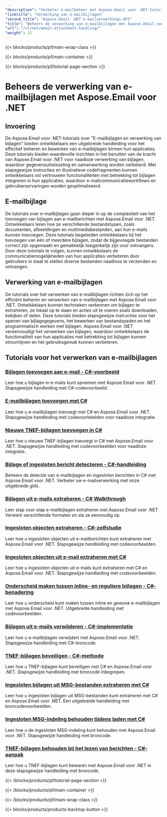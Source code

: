 ```yaml
---
"description": "Verbeter e-mailbeheer met Aspose.Email voor .NET-tutorials. Leer gestroomlijnde verwerking, analyse en datagestuurde inzichten. Stapsgewijze handleiding meegeleverd."
"linktitle": "Verwerking van e-mailbijlagen"
"second_title": "Aspose.Email .NET e-mailverwerkings-API"
"title": "Beheers de verwerking van e-mailbijlagen met Aspose.Email voor .NET"
"url": "/nl/net/email-attachment-handling/"
"weight": 12
---
```


{{< blocks/products/pf/main-wrap-class >}}

{{< blocks/products/pf/main-container >}}

{{< blocks/products/pf/tutorial-page-section >}}

# Beheers de verwerking van e-mailbijlagen met Aspose.Email voor .NET

## Invoering

De Aspose.Email voor .NET-tutorials over "E-mailbijlagen en verwerking van bijlagen" bieden ontwikkelaars een uitgebreide handleiding voor het effectief beheren en bewerken van e-mailbijlagen binnen hun applicaties. Deze tutorials bieden waardevolle inzichten in het benutten van de kracht van Aspose.Email voor .NET voor naadloze verwerking van bijlagen, waardoor gegevensuitwisseling en samenwerking worden verbeterd. Met stapsgewijze instructies en illustratieve codefragmenten kunnen ontwikkelaars vol vertrouwen functionaliteiten met betrekking tot bijlagen integreren in hun applicaties, waardoor e-mailcommunicatieworkflows en gebruikerservaringen worden geoptimaliseerd.

## E-mailbijlage

De tutorials over e-mailbijlagen gaan dieper in op de complexiteit van het toevoegen van bijlagen aan e-mailberichten met Aspose.Email voor .NET. Ontwikkelaars leren hoe ze verschillende bestandstypen, zoals documenten, afbeeldingen en multimediabestanden, aan hun e-mails kunnen toevoegen. Deze tutorials begeleiden ontwikkelaars bij het toevoegen van één of meerdere bijlagen, zodat de bijgevoegde bestanden correct zijn opgemaakt en gemakkelijk toegankelijk zijn voor ontvangers. Door deze tutorials te volgen, kunnen ontwikkelaars de communicatiemogelijkheden van hun applicaties verbeteren door gebruikers in staat te stellen diverse bestanden naadloos te verzenden en ontvangen.

## Verwerking van e-mailbijlagen

De tutorials over het verwerken van e-mailbijlagen richten zich op het efficiënt beheren en verwerken van e-mailbijlagen met Aspose.Email voor .NET. Ontwikkelaars kunnen technieken verkennen om bijlagen te extraheren, ze lokaal op te slaan en acties uit te voeren zoals downloaden, bekijken of delen. Deze tutorials bieden stapsgewijze instructies voor het openen van bijlagegegevens, het bewerken van bestandspaden en het programmatisch werken met bijlagen. Aspose.Email voor .NET vereenvoudigt het verwerken van bijlagen, waardoor ontwikkelaars de functionaliteit van hun applicaties met betrekking tot bijlagen kunnen stroomlijnen en het gebruiksgemak kunnen verbeteren.

## Tutorials voor het verwerken van e-mailbijlagen
### [Bijlagen toevoegen aan e-mail - C#-voorbeeld](./including-attachments-in-email-csharp-example/)
Leer hoe u bijlagen in e-mails kunt opnemen met Aspose.Email voor .NET. Stapsgewijze handleiding met C#-codevoorbeeld.
### [E-mailbijlagen toevoegen met C#](./adding-email-attachments-using-csharp/)
Leer hoe u e-mailbijlagen toevoegt met C# en Aspose.Email voor .NET. Stapsgewijze handleiding met codevoorbeelden voor naadloze integratie.
### [Nieuwe TNEF-bijlagen toevoegen in C#](./adding-new-tnef-attachments-in-csharp/)
Leer hoe u nieuwe TNEF-bijlagen toevoegt in C# met Aspose.Email voor .NET. Stapsgewijze handleiding met codevoorbeelden voor naadloze integratie.
### [Bijlage of ingesloten bericht detecteren - C#-handleiding](./detecting-attachment-or-embedded-message-csharp-guide/)
Beheers de detectie van e-mailbijlagen en ingesloten berichten in C# met Aspose.Email voor .NET. Verbeter uw e-mailverwerking met onze uitgebreide gids.
### [Bijlagen uit e-mails extraheren - C# Walkthrough](./extracting-attachments-from-email-csharp-walkthrough/)
Leer stap voor stap e-mailbijlagen extraheren met Aspose.Email voor .NET. Verwerk verschillende formaten en sla ze eenvoudig op.
### [Ingesloten objecten extraheren - C#-zelfstudie](./extracting-embedded-objects-csharp-tutorial/)
Leer hoe u ingesloten objecten uit e-mailberichten kunt extraheren met Aspose.Email voor .NET. Stapsgewijze handleiding met codevoorbeelden.
### [Ingesloten objecten uit e-mail extraheren met C#](./extracting-embedded-objects-from-email-with-csharp/)
Leer hoe u ingesloten objecten uit e-mails kunt extraheren met C# en Aspose.Email voor .NET. Stapsgewijze handleiding met codevoorbeelden.
### [Onderscheid maken tussen inline- en reguliere bijlagen - C#-benadering](./differentiating-inline-and-regular-attachments-csharp-approach/)
Leer hoe u onderscheid kunt maken tussen inline en gewone e-mailbijlagen met Aspose.Email voor .NET. Uitgebreide handleiding met codevoorbeelden.
### [Bijlagen uit e-mails verwijderen - C#-implementatie](./removing-attachments-from-emails-csharp-implementation/)
Leer hoe u e-mailbijlagen verwijdert met Aspose.Email voor .NET. Stapsgewijze handleiding met C#-broncode.
### [TNEF-bijlagen beveiligen - C#-methode](./safeguarding-tnef-attachments-csharp-method/)
Leer hoe u TNEF-bijlagen kunt beveiligen met C# en Aspose.Email voor .NET. Stapsgewijze handleiding met broncode inbegrepen.
### [Ingesloten bijlagen uit MSG-bestanden extraheren met C#](./extracting-embedded-attachments-from-msg-files-using-csharp/)
Leer hoe u ingesloten bijlagen uit MSG-bestanden kunt extraheren met C# en Aspose.Email voor .NET. Een uitgebreide handleiding met broncodevoorbeelden.
### [Ingesloten MSG-indeling behouden tijdens laden met C#](./preserving-embedded-msg-format-during-load-with-csharp/)
Leer hoe u de ingesloten MSG-indeling kunt behouden met Aspose.Email voor .NET. Stapsgewijze handleiding met broncode.
### [TNEF-bijlagen behouden bij het lezen van berichten - C#-aanpak](./preserving-tnef-attachments-when-reading-messages-csharp-approach/)
Leer hoe u TNEF-bijlagen kunt bewaren met Aspose.Email voor .NET in deze stapsgewijze handleiding met broncode.


{{< /blocks/products/pf/tutorial-page-section >}}

{{< /blocks/products/pf/main-container >}}

{{< /blocks/products/pf/main-wrap-class >}}

{{< blocks/products/products-backtop-button >}}